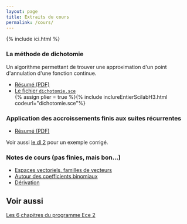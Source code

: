 ```yaml
---
layout: page
title: Extraits du cours
permalink: /cours/
---
```


{% include ici.html %}

### La méthode de dichotomie 

Un algorithme permettant de trouver une approximation d'un point d'annulation d'une fonction continue.

- [Résumé (PDF)](dichotomie.pdf) 
- <a href="./index/dichotomie.sce">Le fichier `dichotomie.sce`</a>  
  {% assign plier = true %}{% 
include inclureEntierScilabH3.html codeurl="dichotomie.sce"%}

### Application des accroissements finis aux suites récurrentes

- [Résumé (PDF)](accroissementsFinis.pdf) 

Voir aussi [le dl 2](/dl/dl2) pour un exemple corrigé.

### Notes de cours (pas finies, mais bon...)

- [Espaces vectoriels, familles de vecteurs](ev.pdf)
- [Autour des coefficients binomiaux](binomiaux.pdf)
- [Dérivation](derivation.pdf)

## Voir aussi 

[Les 6 chapitres du  programme Ece 2](programme)
